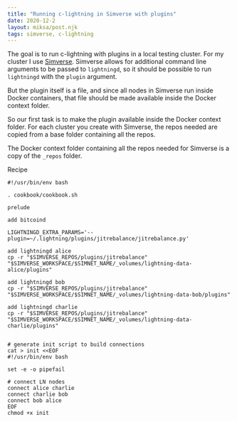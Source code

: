 ```yaml
---
title: "Running c-lightning in Simverse with plugins"
date: 2020-12-2
layout: miksa/post.njk
tags: simverse, c-lightning
---
```


The goal is to run c-lightning with plugins in a local testing cluster. For my cluster I use [Simverse](https://github.com/darwin/simverse).
Simverse allows for additional command line arguments to be passed to `lightningd`, so it should be possible to run `lightningd` with the `plugin` argument.

But the plugin itself is a file, and since all nodes in Simverse run inside Docker containers, that file should be made available inside the Docker context folder.

So our first task is to make the plugin available inside the Docker context folder. For each cluster you create with Simverse, the repos needed are copied from a base folder containing all the repos.

The Docker context folder containing all the repos needed for Simverse is a copy of the `_repos` folder.

Recipe

```lang_bash
#!/usr/bin/env bash

. cookbook/cookbook.sh

prelude

add bitcoind

LIGHTNINGD_EXTRA_PARAMS='--plugin=~/.lightning/plugins/jitrebalance/jitrebalance.py'

add lightningd alice
cp -r "$SIMVERSE_REPOS/plugins/jitrebalance" "$SIMVERSE_WORKSPACE/$SIMNET_NAME/_volumes/lightning-data-alice/plugins"

add lightningd bob
cp -r "$SIMVERSE_REPOS/plugins/jitrebalance" "$SIMVERSE_WORKSPACE/$SIMNET_NAME/_volumes/lightning-data-bob/plugins"

add lightningd charlie
cp -r "$SIMVERSE_REPOS/plugins/jitrebalance" "$SIMVERSE_WORKSPACE/$SIMNET_NAME/_volumes/lightning-data-charlie/plugins"


# generate init script to build connections
cat > init <<EOF
#!/usr/bin/env bash

set -e -o pipefail

# connect LN nodes
connect alice charlie
connect charlie bob
connect bob alice
EOF
chmod +x init
```